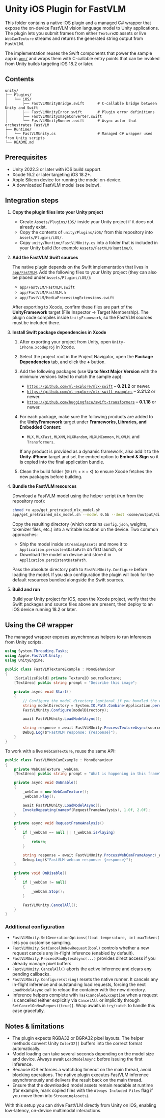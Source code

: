 # Unity iOS Plugin for FastVLM

This folder contains a native iOS plugin and a managed C# wrapper that expose the on-device FastVLM vision language model to Unity applications. The plugin lets you submit frames from either `Texture2D` assets or live `WebCamTexture` streams and returns the generated string output from FastVLM.

The implementation reuses the Swift components that power the sample app in [`app/`](../app) and wraps them with C-callable entry points that can be invoked from Unity builds targeting iOS 18.2 or later.

## Contents

```
unity/
├── Plugins/
│   └── iOS/
│       ├── FastVLMUnityBridge.swift      # C-callable bridge between Unity and Swift
│       ├── FastVLMUnityError.swift       # Plugin error definitions
│       ├── FastVLMUnityImageConverter.swift
│       └── FastVLMUnityRunner.swift      # Async actor that orchestrates FastVLM
├── Runtime/
│   └── FastVLMUnity.cs                   # Managed C# wrapper used from Unity scripts
└── README.md
```

## Prerequisites

- Unity 2022.3 or later with iOS build support.
- Xcode 16.2 or later targeting iOS 18.2+.
- Apple Silicon device for running the model on-device.
- A downloaded FastVLM model (see below).

## Integration steps

1. **Copy the plugin files into your Unity project**

   - Create `Assets/Plugins/iOS/` inside your Unity project if it does not already exist.
   - Copy the contents of `unity/Plugins/iOS/` from this repository into `Assets/Plugins/iOS/`.
   - Copy `unity/Runtime/FastVLMUnity.cs` into a folder that is included in your Unity build (for example `Assets/FastVLM/Runtime/`).

2. **Add the FastVLM Swift sources**

   The native plugin depends on the Swift implementation that lives in [`app/FastVLM`](../app/FastVLM). Add the following files to your Unity project (they can also be placed under `Assets/Plugins/iOS/`):

   - `app/FastVLM/FastVLM.swift`
   - `app/FastVLM/FastVLM.h`
   - `app/FastVLM/MediaProcessingExtensions.swift`

   After exporting to Xcode, confirm these files are part of the **UnityFramework** target (File Inspector → Target Membership). The plugin code compiles inside `UnityFramework`, so the FastVLM sources must be included there.

3. **Install Swift package dependencies in Xcode**

   1. After exporting your project from Unity, open `Unity-iPhone.xcodeproj` in Xcode.
   2. Select the project root in the Project Navigator, open the **Package Dependencies** tab, and click the **+** button.
   3. Add the following packages (use **Up to Next Major Version** with the minimum versions listed to match the sample app):

      - [`https://github.com/ml-explore/mlx-swift`](https://github.com/ml-explore/mlx-swift) – **0.21.2** or newer.
      - [`https://github.com/ml-explore/mlx-swift-examples`](https://github.com/ml-explore/mlx-swift-examples) – **2.21.2** or newer.
      - [`https://github.com/huggingface/swift-transformers`](https://github.com/huggingface/swift-transformers) – **0.1.18** or newer.

   4. For each package, make sure the following products are added to the **UnityFramework** target under **Frameworks, Libraries, and Embedded Content**:

      - `MLX`, `MLXFast`, `MLXNN`, `MLXRandom`, `MLXLMCommon`, `MLXVLM`, and `Transformers`.

      If any product is provided as a dynamic framework, also add it to the **Unity-iPhone** target and set the embed option to **Embed & Sign** so it is copied into the final application bundle.

   5. Clean the build folder (`Shift` + `⌘` + `K`) to ensure Xcode fetches the new packages before building.

4. **Bundle the FastVLM resources**

   Download a FastVLM model using the helper script (run from the repository root):

   ```bash
   chmod +x app/get_pretrained_mlx_model.sh
   app/get_pretrained_mlx_model.sh --model 0.5b --dest <some/output/directory>
   ```

   Copy the resulting directory (which contains `config.json`, weights, tokenizer files, etc.) into a writable location on the device. Two common approaches:

   - Ship the model inside `StreamingAssets` and move it to `Application.persistentDataPath` on first launch, or
   - Download the model on device and store it in `Application.persistentDataPath`.

   Pass the absolute directory path to `FastVLMUnity.Configure` before loading the model. If you skip configuration the plugin will look for the default resources bundled alongside the Swift sources.

5. **Build and run**

   Build your Unity project for iOS, open the Xcode project, verify that the Swift packages and source files above are present, then deploy to an iOS device running 18.2 or later.

## Using the C# wrapper

The managed wrapper exposes asynchronous helpers to run inferences from Unity scripts.

```csharp
using System.Threading.Tasks;
using Apple.FastVLM.Unity;
using UnityEngine;

public class FastVLMTextureExample : MonoBehaviour
{
    [SerializeField] private Texture2D sourceTexture;
    [TextArea] public string prompt = "Describe this image";

    private async void Start()
    {
        // Configure the model directory (optional if you bundled the default resources)
        string modelDirectory = System.IO.Path.Combine(Application.persistentDataPath, "fastvlm");
        FastVLMUnity.Configure(modelDirectory);

        await FastVLMUnity.LoadModelAsync();

        string response = await FastVLMUnity.ProcessTextureAsync(sourceTexture, prompt);
        Debug.Log($"FastVLM response: {response}");
    }
}
```

To work with a live `WebCamTexture`, reuse the same API:

```csharp
public class FastVLMWebCamExample : MonoBehaviour
{
    private WebCamTexture _webCam;
    [TextArea] public string prompt = "What is happening in this frame?";

    private async void OnEnable()
    {
        _webCam = new WebCamTexture();
        _webCam.Play();

        await FastVLMUnity.LoadModelAsync();
        InvokeRepeating(nameof(RequestFrameAnalysis), 1.0f, 2.0f);
    }

    private async void RequestFrameAnalysis()
    {
        if (_webCam == null || !_webCam.isPlaying)
        {
            return;
        }

        string response = await FastVLMUnity.ProcessWebCamFrameAsync(_webCam, prompt);
        Debug.Log($"FastVLM webcam response: {response}");
    }

    private void OnDisable()
    {
        if (_webCam != null)
        {
            _webCam.Stop();
        }

        FastVLMUnity.CancelAll();
    }
}
```

### Additional configuration

- `FastVLMUnity.SetGenerationOptions(float temperature, int maxTokens)` lets you customise sampling.
- `FastVLMUnity.SetCancelOnNewRequest(bool)` controls whether a new request cancels any in-flight inference (enabled by default).
- `FastVLMUnity.ProcessRawBytesAsync(...)` provides direct access if you already manage pixel buffers.
- `FastVLMUnity.CancelAll()` aborts the active inference and clears any pending callbacks.
- `FastVLMUnity.Configure(string)` resets the native runner. It cancels any in-flight inference and outstanding load requests, forcing the next `LoadModelAsync` call to reload the container with the new directory.
- Inference helpers complete with `TaskCanceledException` when a request is cancelled (either explicitly via `CancelAll` or implicitly through `SetCancelOnNewRequest(true)`). Wrap awaits in `try/catch` to handle this case gracefully.

## Notes & limitations

- The plugin expects RGBA32 or BGRA32 pixel layouts. The helper methods convert Unity `Color32[]` buffers into the correct format automatically.
- Model loading can take several seconds depending on the model size and device. Always await `LoadModelAsync` before issuing the first inference.
- Because iOS enforces a watchdog timeout on the main thread, avoid blocking operations. The native plugin executes FastVLM inference asynchronously and delivers the result back on the main thread.
- Ensure that the downloaded model assets remain readable at runtime (for example, mark copied files with the `Always Included Files` flag if you move them into `StreamingAssets`).

With this setup you can drive FastVLM directly from Unity on iOS, enabling low-latency, on-device multimodal interactions.
